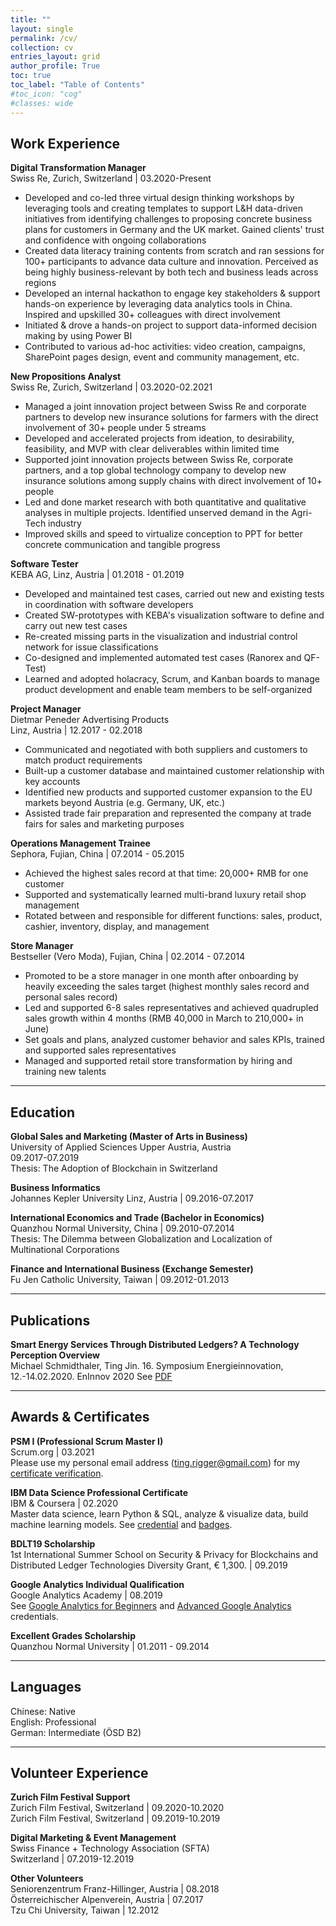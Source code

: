 ```yaml
---
title: ""
layout: single
permalink: /cv/
collection: cv
entries_layout: grid
author_profile: True
toc: true
toc_label: "Table of Contents"
#toc_icon: "cog"
#classes: wide
---
```


## Work Experience
<b>Digital Transformation Manager</b>   
Swiss Re, Zurich, Switzerland | 03.2020-Present   
* Developed and co-led three virtual design thinking workshops by leveraging tools and creating templates to support L&H data-driven initiatives from identifying challenges to proposing concrete business plans for customers in Germany and the UK market. Gained clients' trust and confidence with ongoing collaborations
* Created data literacy training contents from scratch and ran sessions for 100+ participants to advance data culture and innovation. Perceived as being highly business-relevant by both tech and business leads across regions
* Developed an internal hackathon to engage key stakeholders & support hands-on experience by leveraging data analytics tools in China. Inspired and upskilled 30+ colleagues with direct involvement
* Initiated & drove a hands-on project to support data-informed decision making by using Power BI
* Contributed to various ad-hoc activities: video creation, campaigns, SharePoint pages design, event and community management, etc.   

<b>New Propositions Analyst</b>   
Swiss Re, Zurich, Switzerland | 03.2020-02.2021   
* Managed a joint innovation project between Swiss Re and corporate partners to develop new insurance solutions for farmers with the direct involvement of 30+ people under 5 streams   
* Developed and accelerated projects from ideation, to desirability, feasibility, and MVP with clear deliverables within limited time   
* Supported joint innovation projects between Swiss Re, corporate partners, and a top global technology company to develop new insurance solutions among supply chains with direct involvement of 10+ people   
* Led and done market research with both quantitative and qualitative analyses in multiple projects. Identified unserved demand in the Agri-Tech industry   
* Improved skills and speed to virtualize conception to PPT for better concrete communication and tangible progress   

<b>Software Tester</b>  
KEBA AG, Linz, Austria | 01.2018 - 01.2019  
* Developed and maintained test cases, carried out new and existing tests in coordination with software developers   
* Created SW-prototypes with KEBA's visualization software to define and carry out new test cases   
* Re-created missing parts in the visualization and industrial control network for issue classifications   
* Co-designed and implemented automated test cases (Ranorex and QF-Test)   
* Learned and adopted holacracy, Scrum, and Kanban boards to manage product development and enable team members to be self-organized   

<b>Project Manager</b>  
Dietmar Peneder Advertising Products  
Linz, Austria | 12.2017 - 02.2018  
* Communicated and negotiated with both suppliers and customers to match product requirements   
* Built-up a customer database and maintained customer relationship with key accounts   
* Identified new products and supported customer expansion to the EU markets beyond Austria (e.g. Germany, UK, etc.)   
* Assisted trade fair preparation and represented the company at trade fairs for sales and marketing purposes 

<b>Operations Management Trainee</b>  
Sephora, Fujian, China | 07.2014 - 05.2015  
* Achieved the highest sales record at that time: 20,000+ RMB for one customer   
* Supported and systematically learned multi-brand luxury retail shop management   
* Rotated between and responsible for different functions: sales, product, cashier, inventory, display, and management   

<b>Store Manager</b>  
Bestseller (Vero Moda), Fujian, China | 02.2014 - 07.2014  
* Promoted to be a store manager in one month after onboarding by heavily exceeding the sales target (highest monthly sales record and personal sales record)   
* Led and supported 6-8 sales representatives and achieved quadrupled sales growth within 4 months (RMB 40,000 in March to 210,000+ in June)   
* Set goals and plans, analyzed customer behavior and sales KPIs, trained and supported sales representatives   
* Managed and supported retail store transformation by hiring and training new talents   

---
## Education  
<b>Global Sales and Marketing (Master of Arts in Business)</b>  
University of Applied Sciences Upper Austria, Austria  
09.2017-07.2019  
Thesis: The Adoption of Blockchain in Switzerland  

<b>Business Informatics</b>  
Johannes Kepler University Linz, Austria | 09.2016-07.2017  

<b>International Economics and Trade (Bachelor in Economics)</b>    
Quanzhou Normal University, China | 09.2010-07.2014  
Thesis: The Dilemma between Globalization and Localization of Multinational Corporations

<b>Finance and International Business (Exchange Semester)</b>    
Fu Jen Catholic University, Taiwan | 09.2012-01.2013  

---
## Publications
<b>Smart Energy Services Through Distributed Ledgers? A Technology Perception Overview</b>  
Michael Schmidthaler, Ting Jin. 16. Symposium Energieinnovation, 12.-14.02.2020. EnInnov 2020
See <a href="https://www.researchgate.net/profile/Michael_Schmidthaler/publication/339254209_SMART_ENERGY_SERVICES_THROUGH_DISTRIBUTED_LEDGERS_A_TECHNOLOGY_PERCEPTION_OVERVIEW/links/5e467b02299bf1cdb928d67e/SMART-ENERGY-SERVICES-THROUGH-DISTRIBUTED-LEDGERS-A-TECHNOLOGY-PERCEPTION-OVERVIEW.pdf">PDF</a>

---
## Awards & Certificates
<b>PSM I (Professional Scrum Master I)</b>  
Scrum.org | 03.2021  
Please use my personal email address (ting.rigger@gmail.com) for my <a href="https://www.scrum.org/certificates/639811">certificate verification</a>.

<b>IBM Data Science Professional Certificate</b>  
IBM & Coursera | 02.2020  
Master data science, learn Python & SQL, analyze & visualize data, build machine learning models. See <a href="https://www.coursera.org/account/accomplishments/specialization/certificate/XR89AKC88MLD">credential</a> and <a href="https://www.youracclaim.com/badges/32ed5b55-3d5e-4fb6-ab36-b29ac780ef05/linked_in_profile">badges</a>.

<b>BDLT19 Scholarship</b>  
1st International Summer School on Security & Privacy for Blockchains and Distributed Ledger Technologies Diversity Grant, € 1,300. | 09.2019

<b>Google Analytics Individual Qualification</b>  
Google Analytics Academy | 08.2019  
See <a href="https://analytics.google.com/analytics/academy/certificate/ySiypCnLQKOH8zwIIHPXBw">Google Analytics for Beginners</a> and <a href="https://analytics.google.com/analytics/academy/certificate/4Xar9X07TA6lMXxmx7ab4g">Advanced Google Analytics</a> credentials.

<b>Excellent Grades Scholarship</b>  
Quanzhou Normal University | 01.2011 - 09.2014

---
## Languages
Chinese: Native  
English: Professional  
German: Intermediate (ÖSD B2)

---
## Volunteer Experience

<b>Zurich Film Festival Support</b>   
Zurich Film Festival, Switzerland | 09.2020-10.2020   
Zurich Film Festival, Switzerland | 09.2019-10.2019

<b>Digital Marketing & Event Management</b>   
Swiss Finance + Technology Association (SFTA)  
Switzerland | 07.2019-12.2019

<b>Other Volunteers</b>  
Seniorenzentrum Franz-Hillinger, Austria | 08.2018  
Österreichischer Alpenverein, Austria | 07.2017  
Tzu Chi University, Taiwan | 12.2012  

